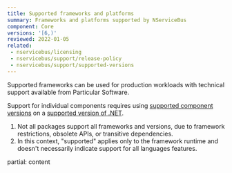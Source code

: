 ```yaml
---
title: Supported frameworks and platforms
summary: Frameworks and platforms supported by NServiceBus
component: Core
versions: '[6,)'
reviewed: 2022-01-05
related:
 - nservicebus/licensing
 - nservicebus/support/release-policy
 - nservicebus/support/supported-versions
---
```


Supported frameworks can be used for production workloads with technical support available from Particular Software.

Support for individual components requires using [supported component versions](supported-versions.md) on a [supported version of .NET](https://dotnet.microsoft.com/en-us/platform/support/policy).

1. Not all packages support all frameworks and versions, due to framework restrictions, obsolete APIs, or transitive dependencies.
2. In this context, "supported" applies only to the framework runtime and doesn't necessarily indicate support for all languages features.

partial: content

